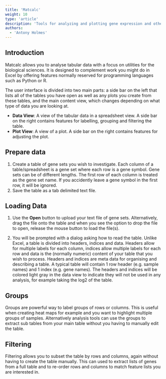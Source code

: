 ```yaml
---
title: 'Matcalc'
weight: 10
type: 'article'
description: 'Tools for analyzing and plotting gene expression and other biological data.'
authors:
  - 'Antony Holmes'
---
```


## Introduction

Matcalc allows you to analyse tabular data with a focus on utilities for the biological sciences. It is designed to complement work you might do in Excel by offering features normally reserved for programming languages such as Python or R.

The user interface is divided into two main parts: a side bar on the left that lists all of the tables you have open as well as any plots you create from these tables, and the main content view, which changes depending on what type of data you are looking at.

- **Data View**: A view of the tabular data in a spreadsheet view. A side bar on the right contains features for labelling, grouping and filtering the table.
- **Plot View**: A view of a plot. A side bar on the right contains features for adjusting the plot.

## Prepare data

1. Create a table of gene sets you wish to investigate. Each column of a table/spreadsheet is a gene set where each row is a gene symbol. Gene sets can be of different lengths. The first row of each column is treated as the gene set name. If you accidently leave a gene symbol in the first row, it will be ignored.
2. Save the table as a tab delimited text file.

## Loading Data

1. Use the <strong>Open</strong> button to upload your text file of gene sets. Alternatively, drag the file onto the table and when you see the option to drop the file to open, release the mouse button to load the file(s).

2. You will be prompted with a dialog asking how to read the table. Unlike Excel, a table is divided into headers, indices and data. Headers allow for multiple labels for each column, indices allow multiple labels for each row and data is the (normally numeric) content of your table that you wish to process. Headers and indices are meta data for organising and describing a table. A typical table will contain 1 row header (e.g. sample names) and 1 index (e.g. gene names). The headers and indices will be colored light gray in the data view to indicate they will not be used in any analysis, for example taking the log2 of the table.

## Groups

Groups are powerful way to label groups of rows or columns. This is useful when creating heat maps for example and you want to highlight multiple groups of samples. Alternatively analysis tools can use the groups to extract sub tables from your main table without you having to manually edit the table.

## Filtering

Filtering allows you to subset the table by rows and columns, again without having to create the table manually. This can used to extract lists of genes from a full table and to re-order rows and columns to match feature lists you are interested in.
